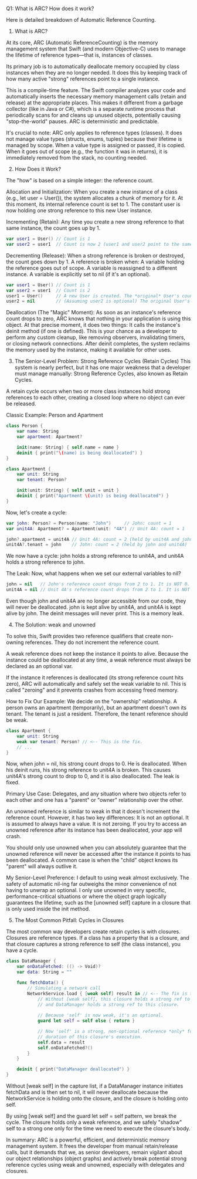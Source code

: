 
Q1: What is ARC? How does it work?

Here is detailed breakdown of Automatic Reference Counting.

1. What is ARC?

At its core, ARC (Automatic ReferenceCounting) is the memory management system that Swift (and modern Objective-C) uses to manage the lifetime of reference types—that is, instances of classes.

Its primary job is to automatically deallocate memory occupied by class instances when they are no longer needed. It does this by keeping track of how many active "strong" references point to a single instance.

This is a compile-time feature. The Swift compiler analyzes your code and automatically inserts the necessary memory management calls (retain and release) at the appropriate places. This makes it different from a garbage collector (like in Java or C#), which is a separate runtime process that periodically scans for and cleans up unused objects, potentially causing "stop-the-world" pauses. ARC is deterministic and predictable.

It's crucial to note: ARC only applies to reference types (classes). It does not manage value types (structs, enums, tuples) because their lifetime is managed by scope. When a value type is assigned or passed, it is copied. When it goes out of scope (e.g., the function it was in returns), it is immediately removed from the stack, no counting needed.

2. How Does it Work?

The "how" is based on a simple integer: the reference count.
    
Allocation and Initialization: When you create a new instance of a class (e.g., let user = User()), the system allocates a chunk of memory for it. At this moment, its internal reference count is set to 1. The constant user is now holding one strong reference to this new User instance.
    
Incrementing (Retain): Any time you create a new strong reference to that same instance, the count goes up by 1.
    
```swift
var user1 = User() // Count is 1
var user2 = user1  // Count is now 2 (user1 and user2 point to the same memory)
```
    
Decrementing (Release): When a strong reference is broken or destroyed, the count goes down by 1. A reference is broken when:
A variable holding the reference goes out of scope.
A variable is reassigned to a different instance.
A variable is explicitly set to nil (if it's an optional).
    
```swift
var user1 = User() // Count is 1
var user2 = user1  // Count is 2
user1 = User()     // A new User is created. The *original* User's count is now 1 (held only by user2).
user2 = nil        // (Assuming user2 is optional) The original User's count is now 0.
```
    
Deallocation (The "Magic" Moment): As soon as an instance's reference count drops to zero, ARC knows that nothing in your application is using this object. At that precise moment, it does two things:
It calls the instance's deinit method (if one is defined). This is your chance as a developer to perform any custom cleanup, like removing observers, invalidating timers, or closing network connections.
After deinit completes, the system reclaims the memory used by the instance, making it available for other uses.


3. The Senior-Level Problem: Strong Reference Cycles (Retain Cycles)
This system is nearly perfect, but it has one major weakness that a developer must manage manually: Strong Reference Cycles, also known as Retain Cycles.

A retain cycle occurs when two or more class instances hold strong references to each other, creating a closed loop where no object can ever be released.

Classic Example: Person and Apartment
```swift
class Person {
    var name: String
    var apartment: Apartment?

    init(name: String) { self.name = name }
    deinit { print("\(name) is being deallocated") }
}

class Apartment {
    var unit: String
    var tenant: Person?

    init(unit: String) { self.unit = unit }
    deinit { print("Apartment \(unit) is being deallocated") }
}
```

Now, let's create a cycle:

```swift
var john: Person? = Person(name: "John")     // John: count = 1
var unit4A: Apartment? = Apartment(unit: "4A") // Unit 4A: count = 1

john?.apartment = unit4A // Unit 4A: count = 2 (held by unit4A and john)
unit4A?.tenant = john    // John: count = 2 (held by john and unit4A)
```

We now have a cycle: john holds a strong reference to unit4A, and unit4A holds a strong reference to john.

The Leak: Now, what happens when we set our external variables to nil?

```swift
john = nil   // John's reference count drops from 2 to 1. It is NOT 0.
unit4A = nil // Unit 4A's reference count drops from 2 to 1. It is NOT 0.
```

Even though john and unit4A are no longer accessible from our code, they will never be deallocated. john is kept alive by unit4A, and unit4A is kept alive by john. The deinit messages will never print. This is a memory leak.

4. The Solution: weak and unowned

To solve this, Swift provides two reference qualifiers that create non-owning references. They do not increment the reference count.

A weak reference does not keep the instance it points to alive. Because the instance could be deallocated at any time, a weak reference must always be declared as an optional var.

If the instance it references is deallocated (its strong reference count hits zero), ARC will automatically and safely set the weak variable to nil. This is called "zeroing" and it prevents crashes from accessing freed memory.

How to Fix Our Example: We decide on the "ownership" relationship. A person owns an apartment (temporarily), but an apartment doesn't own its tenant. The tenant is just a resident. Therefore, the tenant reference should be weak.
    
```swift
class Apartment {
    var unit: String
    weak var tenant: Person? // <-- This is the fix.
    // ...
}
```
Now, when john = nil, his strong count drops to 0. He is deallocated. When his deinit runs, his strong reference to unit4A is broken. This causes unit4A's strong count to drop to 0, and it is also deallocated. The leak is fixed.

Primary Use Case: Delegates, and any situation where two objects refer to each other and one has a "parent" or "owner" relationship over the other.



An unowned reference is similar to weak in that it doesn't increment the reference count. However, it has two key differences:
It is not an optional. It is assumed to always have a value.
It is not zeroing. If you try to access an unowned reference after its instance has been deallocated, your app will crash.

You should only use unowned when you can absolutely guarantee that the unowned reference will never be accessed after the instance it points to has been deallocated. A common case is when the "child" object knows its "parent" will always outlive it.

My Senior-Level Preference: I default to using weak almost exclusively. The safety of automatic nil-ing far outweighs the minor convenience of not having to unwrap an optional. I only use unowned in very specific, performance-critical situations or where the object graph logically guarantees the lifetime, such as the [unowned self] capture in a closure that is only used inside the init method.

5. The Most Common Pitfall: Cycles in Closures

The most common way developers create retain cycles is with closures.
Closures are reference types. If a class has a property that is a closure, and that closure captures a strong reference to self (the class instance), you have a cycle.

```swift
class DataManager {
    var onDataFetched: (() -> Void)?
    var data: String = ""

    func fetchData() {
        // Simulating a network call
        NetworkService.load { [weak self] result in // <-- The fix is the capture list
            // Without [weak self], this closure holds a strong ref to DataManager,
            // and DataManager holds a strong ref to this closure.
            
            // Because 'self' is now weak, it's an optional.
            guard let self = self else { return }

            // Now 'self' is a strong, non-optional reference *only* for the
            // duration of this closure's execution.
            self.data = result
            self.onDataFetched?()
        }
    }

    deinit { print("DataManager deallocated") }
}
```

Without [weak self] in the capture list, if a DataManager instance initiates fetchData and is then set to nil, it will never deallocate because the NetworkService is holding onto the closure, and the closure is holding onto self.

By using [weak self] and the guard let self = self pattern, we break the cycle. The closure holds only a weak reference, and we safely "shadow" self to a strong one only for the time we need to execute the closure's body.

In summary: ARC is a powerful, efficient, and deterministic memory management system. It frees the developer from manual retain/release calls, but it demands that we, as senior developers, remain vigilant about our object relationships (object graphs) and actively break potential strong reference cycles using weak and unowned, especially with delegates and closures.
